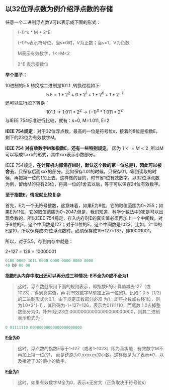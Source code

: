 ## 以32位浮点数为例介绍浮点数的存储

任意一个二进制浮点数V可以表示成下面的形式：

>(-1)^s * M * 2^E
>
>(-1)^s表示符号位，当s=0时，V为正数；当s=1，V为负数
>
>M表示有效数字，1<=M<2
>
>2^E 表示指数位

**举个栗子：**

10进制的5.5 转换成二进制是101.1 ,转换过程如下:
$$
5.5 = 1*2^2 + 0*2^1+1*2^0+1*2^{-1}
$$
还可以进行如下转换：
$$
101.1\rightarrow 1.011*2^2 \rightarrow (-1)^0*1.011*2^2
$$
与IEEE 754标准进行比较，就有：s=0, M=1.011, E=2

**IEEE 754规定**：对于32位浮点数，最高的一位是符号位s，接着的8位是指数E，剩下的23位为有效数字M。

**IEEE 754 对有效数字M和指数E，还有一些特别规定。** 因为 $1<=M<2$ ,所以M可以写成1.xxx的形式，其中xxx表示小数部分。

IEEE 754规定，**在计算机内部保存M时，默认这个数的第一位总是1，因此可以被舍去**，只保存后面xxx的部分。比如保存1.01的时候，只保存01，等到读取的时候，再把第一位的1加上去。这样做的目的，时节省1位有效数字。以32位浮点数为例，留给M的只有23位，将第一位的1舍去以后，等于可以保存24位有效数字。

**至于指数E，情况就比较复杂**

首先，E为一个无符号整数，这意味着，如果E为8位，它的取值范围为0~255；如果E为11位，它的取值范围为0~2047.但是，我们知道，科学计数法中的E是可以出现负数的，所以IEEE 754规定，存入内存时E的真实值必须再加上一个中间数，对于8位的E，这个中间数是127；对于11位的E，这个中间数是1023。比如，2^10的E是10，所以保存成32位浮点数时，必须保存成10+127=137，即10001001。

所以，对于5.5，存到内存中就是：

2+127 = 129 = 10000001

```c
0100 0000 1011 0000 0000 0000 0000 0000
40 b0 00 00 
```

**指数E从内存中取出还可以再分成三种情况:**
**E不全为0或不全为1**

> 这时，浮点数就采用下面的规则表示，即指数E的计算值减去127（或1023），得到真实值，再
> 将有效数字M前加上第一位的1。比如：0.5（1/2）的二进制形式为0.1，由于规定正数部分必须
> 为1，即将小数点右移1位，则为1.0*2^(-1），其阶码为-1+127=126，表示为01111110，而尾数
> 1.0去掉整数部分为0，补齐0到23位 00000000000000000000000，则其二进制表示形式为：

```c
0 01111110 00000000000000000000000
```

**E全为0**

> 这时，浮点数的指数E等于1-127（或者1-1023）即为真实值，有效数字M不再加上第一位的1，
> 而是还原为0.xxxxxx的小数。这样做是为了表示±0，以及接近于0的很小的数字。

**E全为1**

> 这时，如果有效数字M全为0，表示±无穷大（正负取决于符号位s）